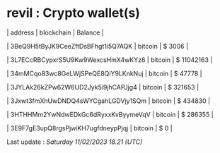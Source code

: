 # revil : Crypto wallet(s)



| address | blockchain | Balance |

| 3BeQ9H5tByJK9CeeZftDsBFhgt1i5Q7AQK | bitcoin | $ 3006 | 

| 3L7ECcRBCypxrS5U9Kw9WexcsHmX4wKYz6 | bitcoin | $ 11042163 | 

| 34mMCqo83wc8GeLWjSPeQE8QiY9LKnkNuj | bitcoin | $ 47778 | 

| 3JYLAk26kZPw62W6UD2Jyk5i9jhCAPJjg4 | bitcoin | $ 321653 | 

| 3Jxwt3fmXhUwDNDQ4sWYCgahLGDVjy1SQm | bitcoin | $ 434830 | 

| 3HTHHMm2YwNdwEDkGc6dRyxxKvByymeVqV | bitcoin | $ 286355 | 

| 3E9F7gE3upQ8rgsPjwiKH7ugfdneypPjqj | bitcoin | $ 0 | 



Last update : _Saturday 11/02/2023 18.21 (UTC)_ 



